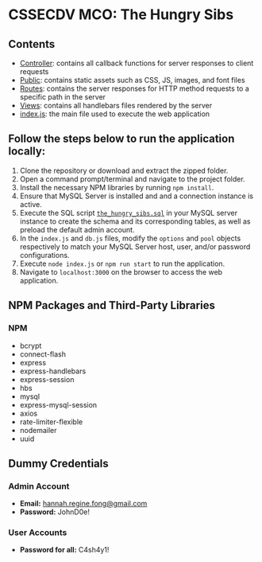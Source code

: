 # CSSECDV MCO: The Hungry Sibs
## Contents
- [Controller](https://github.com/alessgomez/CSSECDV-MCO/tree/main/controllers): contains all callback functions for server responses to client requests
- [Public](https://github.com/alessgomez/CSSECDV-MCO/tree/main/public): contains static assets such as CSS, JS, images, and font files
- [Routes](https://github.com/alessgomez/CSSECDV-MCO/tree/main/routes): contains the server responses for HTTP method requests to a specific path in the server
- [Views](https://github.com/alessgomez/CSSECDV-MCO/tree/main/views): contains all handlebars files rendered by the server
- [index.js](https://github.com/alessgomez/CSSECDV-MCO/blob/main/index.js): the main file used to execute the web application

## Follow the steps below to run the application locally:
1. Clone the repository or download and extract the zipped folder.
2. Open a command prompt/terminal and navigate to the project folder.
4. Install the necessary NPM libraries by running `npm install`.
4. Ensure that MySQL Server is installed and and a connection instance is active.
5. Execute the SQL script [`the_hungry_sibs.sql`](https://github.com/alessgomez/CSSECDV-MCO/blob/main/the_hungry_sibs.sql) in your MySQL server instance to create the schema and its corresponding tables, as well as preload the default admin account.
6. In the `index.js` and `db.js` files, modify the `options` and `pool` objects respectively to match your MySQL Server host, user, and/or password configurations.
7. Execute `node index.js` or `npm run start` to run the application.
8. Navigate to `localhost:3000` on the browser to access the web application.

## NPM Packages and Third-Party Libraries
### NPM
- bcrypt
- connect-flash
- express
- express-handlebars
- express-session
- hbs
- mysql
- express-mysql-session
- axios
- rate-limiter-flexible
- nodemailer
- uuid

## Dummy Credentials
### Admin Account
- **Email:** hannah.regine.fong@gmail.com
- **Password:** JohnD0e!
### User Accounts
- **Password for all:** C4sh4y1!